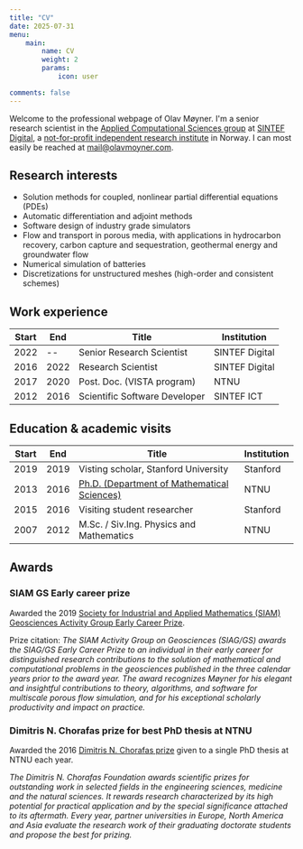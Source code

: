 ```yaml
---
title: "CV"
date: 2025-07-31
menu: 
    main:
        name: CV
        weight: 2
        params: 
            icon: user

comments: false
---
```


Welcome to the professional webpage of Olav Møyner. I'm a senior research scientist in the [Applied Computational Sciences group](https://www.sintef.no/en/digital/departments-new/department-of-mathematics-and-cybernetics/research-group-applied-computational-science/) at [SINTEF Digital](https://www.sintef.no/sintef-digital/), a [not-for-profit independent research institute](https://www.sintef.no/en/sintef-group/this-is-sintef/) in Norway. I can most easily be reached at [mail@olavmoyner.com](mailto:mail@olavmoyner.com).

## Research interests

- Solution methods for coupled, nonlinear partial differential equations (PDEs)
- Automatic differentiation and adjoint methods
- Software design of industry grade simulators
- Flow and transport in porous media, with applications in hydrocarbon recovery, carbon capture and sequestration, geothermal energy and groundwater flow
- Numerical simulation of batteries
- Discretizations for unstructured meshes (high-order and consistent schemes)

## Work experience

| Start | End   | Title                        | Institution      |
|-------|-------|------------------------------|------------------|
| 2022  |  --   | Senior Research Scientist    | SINTEF Digital   |
| 2016  | 2022  | Research Scientist           | SINTEF Digital   |
| 2017  | 2020  | Post. Doc. (VISTA program)   | NTNU             |
| 2012  | 2016  | Scientific Software Developer| SINTEF ICT       |

## Education & academic visits

| Start | End   | Title                                                       | Institution |
|-------|-------|-------------------------------------------------------------|-------------|
| 2019  | 2019  | Visting scholar, Stanford University                        | Stanford    |
| 2013  | 2016  | [Ph.D. (Department of Mathematical Sciences)](https://ntnuopen.ntnu.no/ntnu-xmlui/handle/11250/2431831)                                        | NTNU        |
| 2015  | 2016  | Visiting student researcher                                 | Stanford    |
| 2007  | 2012  | M.Sc. / Siv.Ing. Physics and Mathematics                | NTNU        |

## Awards

### SIAM GS Early career prize

Awarded the 2019 [Society for Industrial and Applied Mathematics (SIAM) Geosciences Activity Group Early Career Prize](https://siam-web.useast01.umbraco.io/publications/siam-news/articles/april-prize-spotlight-omar-ghattas-and-olav-m248yner/).

Prize citation: *The SIAM Activity Group on Geosciences (SIAG/GS) awards the SIAG/GS Early Career Prize to an individual in their early career for distinguished research contributions to the solution of mathematical and computational problems in the geosciences published in the three calendar years prior to the award year. The award recognizes Møyner for his elegant and insightful contributions to theory, algorithms, and software for multiscale porous flow simulation, and for his exceptional scholarly productivity and impact on practice.*

### Dimitris N. Chorafas prize for best PhD thesis at NTNU

Awarded the 2016 [Dimitris N. Chorafas prize](https://www.weizmann.ac.il/wsos/about/dimitris-n-chorafas-prize/about-foundation-and-prize) given to a single PhD thesis at NTNU each year.

*The Dimitris N. Chorafas Foundation awards scientific prizes for outstanding work in selected fields in the engineering sciences, medicine and the natural sciences. It rewards research characterized by its high potential for practical application and by the special significance attached to its aftermath.  Every year, partner universities in Europe, North America and Asia evaluate the research work of their graduating doctorate students and propose the best for prizing.*
